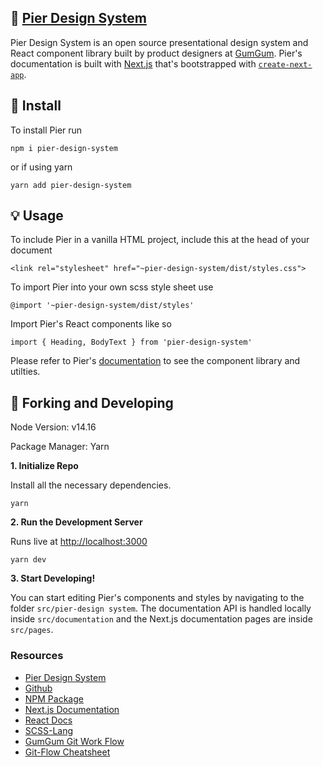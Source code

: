 ## 🎡 [Pier Design System](https://pier-design-system-develop.netlify.app/)

Pier Design System is an open source presentational design system and React component library built by product designers at [GumGum](https://gumgum.com/). Pier's documentation is built with [Next.js](https://nextjs.org/) that's bootstrapped with [`create-next-app`](https://github.com/vercel/next.js/tree/canary/packages/create-next-app).

## 💾 Install

To install Pier run

```
npm i pier-design-system
```

or if using yarn

```
yarn add pier-design-system
```



## 💡 Usage

To include Pier in a vanilla HTML project, include this at the head of your document

```
<link rel="stylesheet" href="~pier-design-system/dist/styles.css">
```

To import Pier into your own scss style sheet use

```
@import '~pier-design-system/dist/styles'
```

Import Pier's React components like so

```
import { Heading, BodyText } from 'pier-design-system'
```

Please refer to Pier's [documentation](https://pier-design-system-develop.netlify.app/) to see the component library and utilties.



## 🍴 Forking and Developing

Node Version: v14.16

Package Manager: Yarn

**1. Initialize Repo**

Install all the necessary dependencies.

```
yarn
```

**2. Run the Development Server**

Runs live at [http://localhost:3000](http://localhost:3000)

```
yarn dev
```

**3. Start Developing!**

You can start editing Pier's components and styles by navigating to the folder `src/pier-design system`. The documentation API is handled locally inside `src/documentation` and the Next.js documentation pages are inside `src/pages`.



### Resources

-   [Pier Design System](https://pier-design-system-develop.netlify.app/)
-   [Github](https://github.com/yeonygg/pier-design-system)
-   [NPM Package](https://www.npmjs.com/package/pier-design-system)
-   [Next.js Documentation](https://nextjs.org/docs)
-   [React Docs](https://reactjs.org/docs/getting-started.html)
-   [SCSS-Lang](https://sass-lang.com/)
-   [GumGum Git Work Flow](https://gumgum.jira.com/wiki/spaces/TEC/pages/138248293/Git+Git+Work+Flow)
-   [Git-Flow Cheatsheet](https://danielkummer.github.io/git-flow-cheatsheet/)
